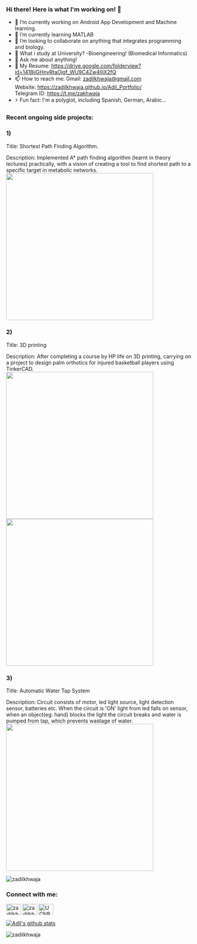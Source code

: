 ### Hi there! Here is what I'm working on!  👋


- 🔭 I’m currently working on Android App Development and Machine learning.
- 🌱 I’m currently learning MATLAB
- 👯 I’m looking to collaborate on anything that integrates programming and biology.
- 🤔 What i study at University? -Bioengineering! (Biomedical Informatics)
- 💬 Ask me about anything!
- 📄 My Resume: https://drive.google.com/folderview?id=1418iiGHnyRtaOjgf_WU9C4Zw4lIiX2fQ
- 📫 How to reach me: Gmail: zadilkhwaja@gmail.com \
                      Website: https://zadilkhwaja.github.io/Adil_Portfolio/ \
                      Telegram ID: https://t.me/zakhwaja
- ⚡ Fun fact: I'm a polyglot, including Spanish, German, Arabic...

### Recent ongoing side projects:
### 1)  
Title: Shortest Path Finding Algorithm.

Description: Implemented A* path finding algorithm (learnt in theory lectures) practically, with a vision of creating a tool to find shortest path to a specific target in metabolic networks. \
<img src="https://user-images.githubusercontent.com/46615169/115134964-75cb5180-a032-11eb-91fc-5d18c2c3287f.jpg" width="400" height="400">

### 2)  
Title: 3D printing

Description: After completing a course by HP life on 3D printing, carrying on a project to design palm orthotics for injured basketball players using TinkerCAD. \
<img src="https://user-images.githubusercontent.com/46615169/115135189-048c9e00-a034-11eb-9a4f-c619f36a9bab.jpg" width="400" height="400"> \
<img src="https://user-images.githubusercontent.com/46615169/115135190-06eef800-a034-11eb-9b74-5e2b004b28f4.jpg" width="400" height="400">

### 3)  
Title: Automatic Water Tap System

Description: Circuit consists of motor, led light source, light detection sensor, batteries etc. When the circuit is 'ON' light from led falls on sensor, when an object(eg: hand) blocks the light the circuit breaks and water is pumped from tap, which prevents wastage of water. \
<img src="https://user-images.githubusercontent.com/46615169/115135234-82e94000-a034-11eb-86c5-2c06e568eb4c.jpg" width="400" height="400">


<p align="left"> <img src="https://komarev.com/ghpvc/?username=zadilkhwaja&label=Profile%20views&color=0e75b6&style=flat" alt="zadilkhwaja" /> </p>

<h3 align="left">Connect with me:</h3>
<p align="left">
<a href="https://linkedin.com/in/zadilkhwaja" target="blank"><img align="center" src="https://cdn.jsdelivr.net/npm/simple-icons@3.0.1/icons/linkedin.svg" alt="zadilkhwaja" height="30" width="40" /></a>
<a href="https://kaggle.com/zadilkhwaja" target="blank"><img align="center" src="https://cdn.jsdelivr.net/npm/simple-icons@3.0.1/icons/kaggle.svg" alt="zadilkhwaja" height="30" width="40" /></a>
<a href="https://youtube.com/channel/UCNBecTyaPq1t7bHdHGlSynw" target="blank"><img align="center" src="https://cdn.jsdelivr.net/npm/simple-icons@3.0.1/icons/youtube.svg" alt="UCNBecTyaPq1t7bHdHGlSynw" height="30" width="40" /></a>
</p>

[![Adil's github stats](https://github-readme-stats.vercel.app/api?username=zadilkhwaja)](https://github.com/zadilkhwaja/github-readme-stats)

<p><img align="center" src="https://github-readme-streak-stats.herokuapp.com/?user=zadilkhwaja&" alt="zadilkhwaja" /></p>


